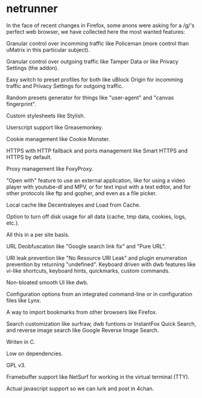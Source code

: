 # netrunner
In the face of recent changes in Firefox, some anons were asking for a /g/'s perfect web browser, we have collected here the most wanted features:

Granular control over incomming traffic like Policeman (more control than uMatrix in this particular subject).

Granular control over outgoing traffic like Tamper Data or like Privacy Settings (the addon).

Easy switch to preset profiles for both like uBlock Origin for incomming traffic and Privacy Settings for outgoing traffic.

Random presets generator for things like "user-agent" and "canvas fingerprint".

Custom stylesheets like Stylish.

Userscript support like Greasemonkey.

Cookie management like Cookie Monster.

HTTPS with HTTP fallback and ports management like Smart HTTPS and HTTPS by default.

Proxy management like FoxyProxy.

"Open with" feature to use an external application, like for using a video player with youtube-dl and MPV, or for text input with a text editor, and for other protocols like ftp and gopher, and even as a file picker.

Local cache like Decentraleyes and Load from Cache.

Option to turn off disk usage for all data (cache, tmp data, cookies, logs, etc.).

All this in a per site basis.

URL Deobfuscation like "Google search link fix" and "Pure URL".

URI leak prevention like "No Resource URI Leak" and plugin enumeration prevention by returning "undefined".
Keyboard driven with dwb features like vi-like shortcuts, keyboard hints, quickmarks, custom commands.

Non-bloated smooth UI like dwb.

Configuration options from an integrated command-line or in configuration files like Lynx.

A way to import bookmarks from other browsers like Firefox.

Search customization like surfraw, dwb funtions or InstantFox Quick Search, and reverse image search like Google Reverse Image Search.

Writen in C.

Low on dependencies.

GPL v3.

Framebuffer support like NetSurf for working in the virtual terminal (TTY).

Actual javascript support so we can lurk and post in 4chan.
